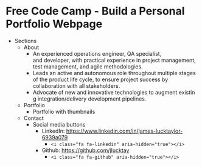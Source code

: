 # Free Code Camp - Build a Personal Portfolio Webpage

- Sections
    - About
        - An experienced operations engineer, QA specialist, and developer, with practical experience in project management, test management, and agile methodologies.
        - Leads an active and autonomous role throughout multiple stages of the product life cycle, to ensure project success by collaboration with all stakeholders.
        - Advocate of new and innovative technologies to augment existing integration/delivery development pipelines.
    - Portfolio
        - Portfolio with thumbnails
    - Contact
        - Social media buttons
            - LinkedIn: https://www.linkedin.com/in/james-lucktaylor-6939a079
                - `<i class="fa fa-linkedin" aria-hidden="true"></i>`
            - Github: https://github.com/jlucktay
                - `<i class="fa fa-github" aria-hidden="true"></i>`
